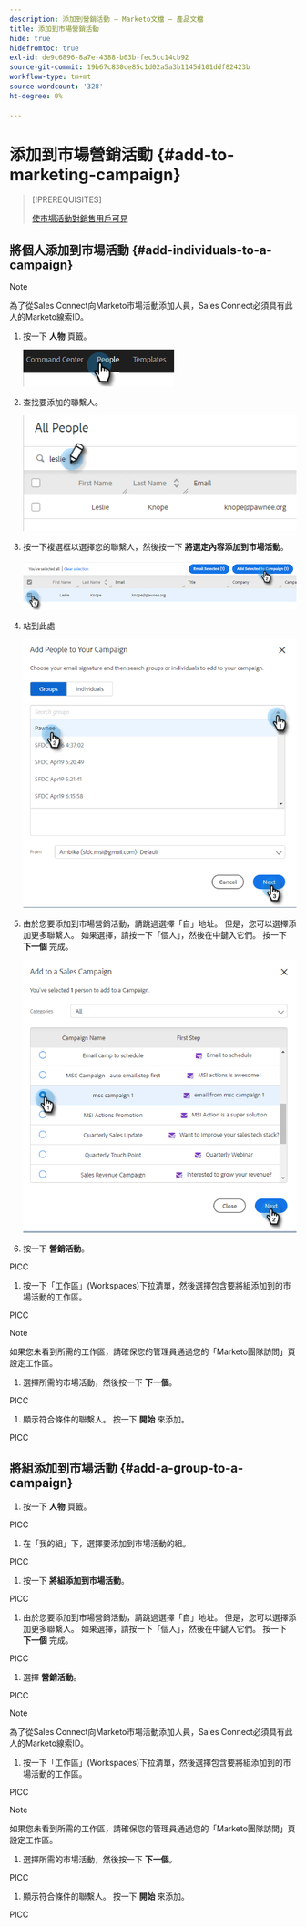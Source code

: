 ```yaml
---
description: 添加到營銷活動 — Marketo文檔 — 產品文檔
title: 添加到市場營銷活動
hide: true
hidefromtoc: true
exl-id: de9c6896-8a7e-4388-b03b-fec5cc14cb92
source-git-commit: 19b67c830ce85c1d02a5a3b1145d101ddf82423b
workflow-type: tm+mt
source-wordcount: '328'
ht-degree: 0%

---
```


# 添加到市場營銷活動 {#add-to-marketing-campaign}

>[!PREREQUISITES]
>
>[使市場活動對銷售用戶可見](/help/marketo/product-docs/marketo-sales-insight/actions/marketo/make-a-campaign-visible-to-sales-connect-users.md)

## 將個人添加到市場活動 {#add-individuals-to-a-campaign}

>[!NOTE]
>
>為了從Sales Connect向Marketo市場活動添加人員，Sales Connect必須具有此人的Marketo線索ID。

1. 按一下 **人物** 頁籤。

   ![](assets/add-to-marketing-campaign-1.png)

1. 查找要添加的聯繫人。

   ![](assets/add-to-marketing-campaign-2.png)

1. 按一下複選框以選擇您的聯繫人，然後按一下 **將選定內容添加到市場活動**。

   ![](assets/add-to-marketing-campaign-3.png)

1. 站到此處

   ![](assets/add-to-marketing-campaign-4.png)

1. 由於您要添加到市場營銷活動，請跳過選擇「自」地址。 但是，您可以選擇添加更多聯繫人。 如果選擇，請按一下「個人」，然後在中鍵入它們。 按一下 **下一個** 完成。

   ![](assets/add-to-marketing-campaign-5.png)

1. 按一下 **營銷活動**。

PICC

1. 按一下「工作區」(Workspaces)下拉清單，然後選擇包含要將組添加到的市場活動的工作區。

PICC

>[!NOTE]
>
>如果您未看到所需的工作區，請確保您的管理員通過您的「Marketo團隊訪問」頁設定工作區。

1. 選擇所需的市場活動，然後按一下 **下一個**。

PICC

1. 顯示符合條件的聯繫人。 按一下 **開始** 來添加。

PICC

## 將組添加到市場活動 {#add-a-group-to-a-campaign}

1. 按一下 **人物** 頁籤。

PICC

1. 在「我的組」下，選擇要添加到市場活動的組。

PICC

1. 按一下 **將組添加到市場活動**。

PICC

1. 由於您要添加到市場營銷活動，請跳過選擇「自」地址。 但是，您可以選擇添加更多聯繫人。 如果選擇，請按一下「個人」，然後在中鍵入它們。 按一下 **下一個** 完成。

PICC

1. 選擇 **營銷活動**。

PICC

>[!NOTE]
>
>為了從Sales Connect向Marketo市場活動添加人員，Sales Connect必須具有此人的Marketo線索ID。

1. 按一下「工作區」(Workspaces)下拉清單，然後選擇包含要將組添加到的市場活動的工作區。

PICC

>[!NOTE]
>
>如果您未看到所需的工作區，請確保您的管理員通過您的「Marketo團隊訪問」頁設定工作區。

1. 選擇所需的市場活動，然後按一下 **下一個**。

PICC

1. 顯示符合條件的聯繫人。 按一下 **開始** 來添加。

PICC
